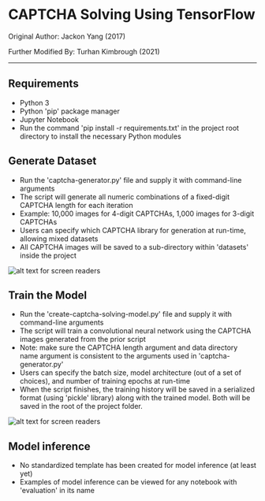 # CAPTCHA Solving Using TensorFlow

Original Author: Jackon Yang (2017)

Further Modified By: Turhan Kimbrough (2021)

---
## Requirements
- Python 3
- Python 'pip' package manager
- Jupyter Notebook
- Run the command 'pip install -r requirements.txt' in the project root directory to install the necessary Python modules

## Generate Dataset
- Run the 'captcha-generator.py' file and supply it with command-line arguments
- The script will generate all numeric combinations of a fixed-digit CAPTCHA length for each iteration 
- Example: 10,000 images for 4-digit CAPTCHAs, 1,000 images for 3-digit CAPTCHAs
- Users can specify which CAPTCHA library for generation at run-time, allowing mixed datasets
- All CAPTCHA images will be saved to a sub-directory within 'datasets' inside the project

![alt text for screen readers](captcha-generator.png "script screenshot")

## Train the Model
- Run the 'create-captcha-solving-model.py' file and supply it with command-line arguments
- The script will train a convolutional neural network using the CAPTCHA images generated from the prior script
- Note: make sure the CAPTCHA length argument and data directory name argument is consistent to the arguments used in 'captcha-generator.py'
- Users can specify the batch size, model architecture (out of a set of choices), and number of training epochs at run-time
- When the script finishes, the training history will be saved in a serialized format (using 'pickle' library) along with the trained model. Both will be saved in the root of the project folder.

![alt text for screen readers](create-captcha-solving-model.png "script screenshot")

## Model inference
- No standardized template has been created for model inference (at least yet)
- Examples of model inference can be viewed for any notebook with 'evaluation' in its name

